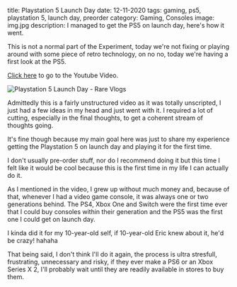 title: Playstation 5 Launch Day
date: 12-11-2020
tags: gaming, ps5, playstation 5, launch day, preorder
category: Gaming, Consoles
image: img.jpg
description: I managed to get the PS5 on launch day, here's how it went.

This is not a normal part of the Experiment, today we're not fixing or playing around with some piece of retro technology, on no no, today we're having a first look at the PS5.

[Click here](https://www.youtube.com/watch?v=oXSceh7u7ms) to go to the Youtube Video.

![Playstation 5 Launch Day - Rare Vlogs](https://www.youtube.com/watch?v=oXSceh7u7ms)

Admittedly this is a fairly unstructured video as it was totally unscripted, I just had a few ideas in my head and just went with it. I required a lot of cutting, especially in the final thoughts, to get a coherent stream of thoughts going.

It's fine though because my main goal here was just to share my experience getting the Playstation 5 on launch day and playing it for the first time.

I don't usually pre-order stuff, nor do I recommend doing it but this time I felt like it would be cool because this is the first time in my life I can actually do it.

As I mentioned in the video, I grew up without much money and, because of that, whenever I had a video game console, it was always one or two generations behind. The PS4, Xbox One and Switch were the first time ever that I could buy consoles within their generation and the PS5 was the first one I could get on launch day.

I kinda did it for my 10-year-old self, if 10-year-old Eric knew about it, he'd be crazy! hahaha

That being said, I don't think I'll do it again, the process is ultra stresfull, frustrating, unnecessary and risky, if they ever make a PS6 or an Xbox Series X 2, I'll probably wait until they are readily available in stores to buy them.
